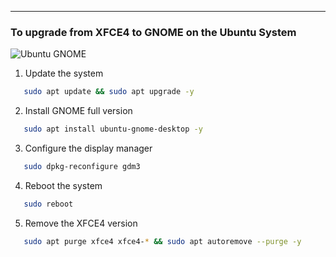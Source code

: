 ---
### To upgrade from XFCE4 to GNOME on the Ubuntu System

![Ubuntu GNOME](https://diocesanos.es/blogs/equipotic/wp-content/uploads/sites/2/2017/09/ubuntu-gnome-logo.png)

1. Update the system

```bash
   sudo apt update && sudo apt upgrade -y 
```

2. Install GNOME full version

```bash
   sudo apt install ubuntu-gnome-desktop -y
```

3. Configure the display manager

```bash
   sudo dpkg-reconfigure gdm3
```

4. Reboot the system

```bash
   sudo reboot
```

5. Remove the XFCE4 version

```bash
   sudo apt purge xfce4 xfce4-* && sudo apt autoremove --purge -y
```


